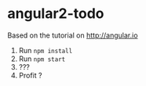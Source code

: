 # angular2-todo

Based on the tutorial on http://angular.io


1. Run `npm install`
2. Run `npm start`
3. ???
4. Profit ?

